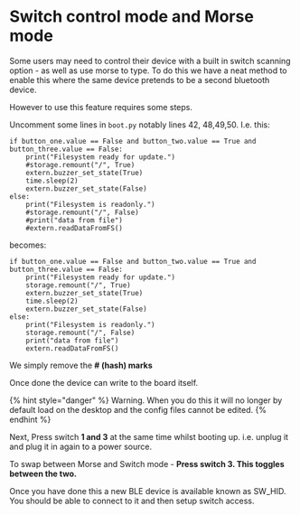 # Switch control mode and Morse mode

Some users may need to control their device with a built in switch scanning option - as well as use morse to type. To do this we have a neat method to enable this where the same device pretends to be a second bluetooth device.

However to use this feature requires some steps.&#x20;

Uncomment some lines in `boot.py` notably lines 42, 48,49,50. I.e. this:

```
if button_one.value == False and button_two.value == True and button_three.value == False:    
    print("Filesystem ready for update.")
    #storage.remount("/", True)            
    extern.buzzer_set_state(True)
    time.sleep(2)
    extern.buzzer_set_state(False)
else:        
    print("Filesystem is readonly.")
    #storage.remount("/", False)    
    #print("data from file")
    #extern.readDataFromFS()

```

becomes:

```
if button_one.value == False and button_two.value == True and button_three.value == False:    
    print("Filesystem ready for update.")
    storage.remount("/", True)            
    extern.buzzer_set_state(True)
    time.sleep(2)
    extern.buzzer_set_state(False)
else:        
    print("Filesystem is readonly.")
    storage.remount("/", False)    
    print("data from file")
    extern.readDataFromFS()

```

We simply remove the **# (hash) marks**

Once done the device can write to the board itself.&#x20;

{% hint style="danger" %}
Warning. When you do this it will no longer by default load on the desktop and the config files cannot be edited.&#x20;
{% endhint %}

Next, Press switch **1 and 3** at the same time whilst booting up. i.e. unplug it and plug it in again to a power source.

To swap between Morse and Switch mode - **Press switch 3. This toggles between the two.**&#x20;

Once you have done this a new BLE device is available known as SW\_HID. You should be able to connect to it and then setup switch access.&#x20;
